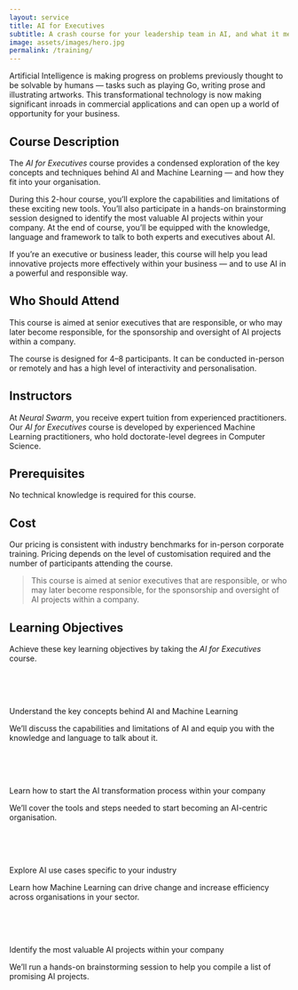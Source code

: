 ```yaml
---
layout: service
title: AI for Executives
subtitle: A crash course for your leadership team in AI, and what it means for your company.
image: assets/images/hero.jpg
permalink: /training/
---
```


<section class="text bg-dark">
  <div class="container">
    <div class="row gx-5">
      <div class="col-lg-8">
        <p>Artificial Intelligence is making progress on problems previously thought to be solvable by humans — tasks such as playing Go, writing prose and illustrating artworks. This transformational technology is now making significant inroads in commercial applications and can open up a world of opportunity for your business.</p>
        <h2 class="fs-5 fw-bold py-3">Course Description</h2>
        <p>The <em>AI for Executives</em> course provides a condensed exploration of the key concepts and techniques behind AI and Machine Learning — and how they fit into your organisation.</p>
        <p>During this 2-hour course, you’ll explore the capabilities and limitations of these exciting new tools. You’ll also participate in a hands-on brainstorming session designed to identify the most valuable AI projects within your company. At the end of course, you’ll be equipped with the knowledge, language and framework to talk to both experts and executives about AI.</p>
        <p>If you’re an executive or business leader, this course will help you lead innovative projects more effectively within your business — and to use AI in a powerful and responsible way.</p>
        <h2 class="fs-5 fw-bold py-3">Who Should Attend</h2>
        <p>This course is aimed at senior executives that are responsible, or who may later become responsible, for the sponsorship and oversight of AI projects within a company.</p>
        <p>The course is designed for 4–8 participants. It can be conducted in-person or remotely and has a high level of interactivity and personalisation.</p>
        <h2 class="fs-5 fw-bold py-3">Instructors</h2>
        <p>At <em>Neural Swarm</em>, you receive expert tuition from experienced practitioners. Our <em>AI for Executives</em> course is developed by experienced Machine Learning practitioners, who hold doctorate-level degrees in Computer Science.</p>
        <h2 class="fs-5 fw-bold py-3">Prerequisites</h2>
        <p>No technical knowledge is required for this course.</p>
        <h2 class="fs-5 fw-bold py-3">Cost</h2>
        <p>Our pricing is consistent with industry benchmarks for in-person corporate training. Pricing depends on the level of customisation required and the number of participants attending the course.</p>
      </div>
      <aside class="col-lg-4 d-none d-lg-block">
        <blockquote class="blockquote py-4 fst-italic text-secondary border-top border-bottom border-secondary">
          <p>This course is aimed at senior executives that are responsible, or who may later become responsible, for the sponsorship and oversight of AI projects within a company.</p>
        </blockquote>
      </aside>
    </div>
  </div>
</section>
<section id="learning-objectives" class="list">
  <div class="container">
    <div class="row mb-4">
      <div class="col">
        <h2 class="mb-4">Learning Objectives</h2>
        <p class="lead">Achieve these key learning objectives by taking the <em>AI for Executives</em> course.</p>
      </div>
    </div>
    <div class="row row-cols-1 row-cols-md-2 g-2">
      <div class="col">
        <div class="row">
          <div class="col-logo">
            <svg class="svg-logo" width="64px" height="64px" viewBox="0 0 24 24">
              <use xlink:href="{{ "assets/images/icons.svg#logo" | relative_url }}"></use>
            </svg>
          </div>
          <div class="col ps-0">
            <span>Understand the key concepts behind AI and Machine Learning</span>
            <p class="text-secondary">We’ll discuss the capabilities and limitations of AI and equip you with the knowledge and language to talk about it.</p>
          </div>
        </div>
      </div>
      <div class="col">
        <div class="row">
          <div class="col-logo">
            <svg class="svg-logo" width="64px" height="64px" viewBox="0 0 24 24">
              <use xlink:href="{{ "assets/images/icons.svg#logo" | relative_url }}"></use>
            </svg>
          </div>
          <div class="col ps-0">
            <span>Learn how to start the AI transformation process within your company</span>
            <p class="text-secondary">We’ll cover the tools and steps needed to start becoming an AI-centric organisation.</p>
          </div>
        </div>
      </div>
      <div class="col">
        <div class="row">
          <div class="col-logo">
            <svg class="svg-logo" width="64px" height="64px" viewBox="0 0 24 24">
              <use xlink:href="{{ "assets/images/icons.svg#logo" | relative_url }}"></use>
            </svg>
          </div>
          <div class="col ps-0">
            <span>Explore AI use cases specific to your industry</span>
            <p class="text-secondary">Learn how Machine Learning can drive change and increase efficiency across organisations in your sector.</p>
          </div>
        </div>
      </div>
      <div class="col">
        <div class="row">
          <div class="col-logo">
            <svg class="svg-logo" width="64px" height="64px" viewBox="0 0 24 24">
              <use xlink:href="{{ "assets/images/icons.svg#logo" | relative_url }}"></use>
            </svg>
          </div>
          <div class="col ps-0">
            <span>Identify the most valuable AI projects within your company</span>
            <p class="text-secondary">We’ll run a hands-on brainstorming session to help you compile a list of promising AI projects.</p>
          </div>
        </div>
      </div>
    </div>
  </div>
</section>
